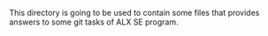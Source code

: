 This directory is going to be used to contain some files that provides answers to some git tasks of ALX SE program.
